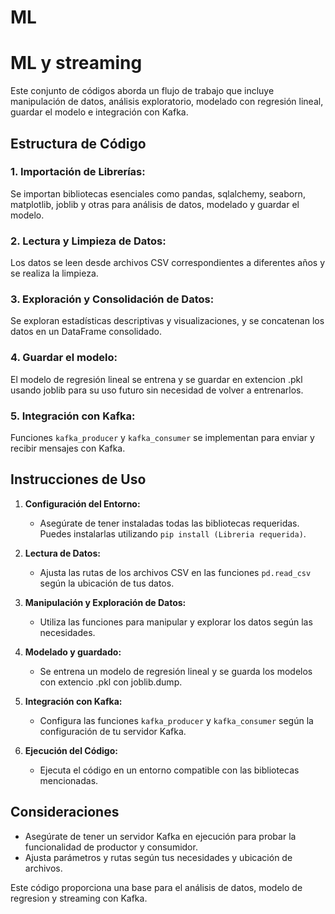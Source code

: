 # ML
# ML y streaming

Este conjunto de códigos aborda un flujo de trabajo que incluye manipulación de datos, análisis exploratorio, modelado con regresión lineal, guardar el modelo e integración con Kafka.
## Estructura de Código

### 1. Importación de Librerías:
Se importan bibliotecas esenciales como pandas, sqlalchemy, seaborn, matplotlib, joblib y otras para análisis de datos, modelado y guardar el modelo.

### 2. Lectura y Limpieza de Datos:
Los datos se leen desde archivos CSV correspondientes a diferentes años y se realiza la limpieza.

### 3. Exploración y Consolidación de Datos:
Se exploran estadísticas descriptivas y visualizaciones, y se concatenan los datos en un DataFrame consolidado.

### 4. Guardar el modelo:
El modelo de regresión lineal se entrena y se guardar en extencion .pkl usando joblib para su uso futuro sin necesidad de volver a entrenarlos.

### 5. Integración con Kafka:
Funciones `kafka_producer` y `kafka_consumer` se implementan para enviar y recibir mensajes con Kafka.


## Instrucciones de Uso

1. **Configuración del Entorno:**
   - Asegúrate de tener instaladas todas las bibliotecas requeridas. Puedes instalarlas utilizando `pip install (Libreria requerida)`.

2. **Lectura de Datos:**
   - Ajusta las rutas de los archivos CSV en las funciones `pd.read_csv` según la ubicación de tus datos.

3. **Manipulación y Exploración de Datos:**
   - Utiliza las funciones para manipular y explorar los datos según las necesidades.

4. **Modelado y guardado:**
   - Se entrena un modelo de regresión lineal y se guarda los modelos con extencio .pkl con joblib.dump.

5. **Integración con Kafka:**
   - Configura las funciones `kafka_producer` y `kafka_consumer` según la configuración de tu servidor Kafka.

6. **Ejecución del Código:**
   - Ejecuta el código en un entorno compatible con las bibliotecas mencionadas.

## Consideraciones

- Asegúrate de tener un servidor Kafka en ejecución para probar la funcionalidad de productor y consumidor.
- Ajusta parámetros y rutas según tus necesidades y ubicación de archivos.

Este código proporciona una base para el análisis de datos, modelo de regresion y streaming con Kafka. 
